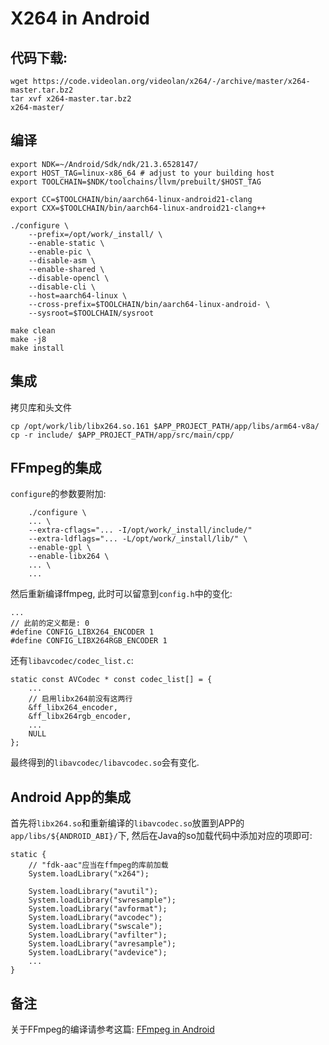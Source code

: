 # X264 in Android

## 代码下载:
```
wget https://code.videolan.org/videolan/x264/-/archive/master/x264-master.tar.bz2
tar xvf x264-master.tar.bz2
x264-master/
```

## 编译
```
export NDK=~/Android/Sdk/ndk/21.3.6528147/
export HOST_TAG=linux-x86_64 # adjust to your building host
export TOOLCHAIN=$NDK/toolchains/llvm/prebuilt/$HOST_TAG

export CC=$TOOLCHAIN/bin/aarch64-linux-android21-clang
export CXX=$TOOLCHAIN/bin/aarch64-linux-android21-clang++

./configure \
	--prefix=/opt/work/_install/ \
	--enable-static \
	--enable-pic \
	--disable-asm \
	--enable-shared \
	--disable-opencl \
	--disable-cli \
	--host=aarch64-linux \
	--cross-prefix=$TOOLCHAIN/bin/aarch64-linux-android- \
	--sysroot=$TOOLCHAIN/sysroot

make clean
make -j8
make install
```

## 集成
拷贝库和头文件
```
cp /opt/work/lib/libx264.so.161 $APP_PROJECT_PATH/app/libs/arm64-v8a/
cp -r include/ $APP_PROJECT_PATH/app/src/main/cpp/
```

## FFmpeg的集成
`configure`的参数要附加:
```
    ./configure \
    ... \
    --extra-cflags="... -I/opt/work/_install/include/"
    --extra-ldflags="... -L/opt/work/_install/lib/" \
    --enable-gpl \
    --enable-libx264 \
    ... \
    ...
```

然后重新编译ffmpeg, 此时可以留意到`config.h`中的变化:
```
...
// 此前的定义都是: 0
#define CONFIG_LIBX264_ENCODER 1
#define CONFIG_LIBX264RGB_ENCODER 1
```
还有`libavcodec/codec_list.c`:
```
static const AVCodec * const codec_list[] = {
    ...
    // 启用libx264前没有这两行
    &ff_libx264_encoder,
    &ff_libx264rgb_encoder,
    ...
    NULL
};
```

最终得到的`libavcodec/libavcodec.so`会有变化.

## Android App的集成
首先将`libx264.so`和重新编译的`libavcodec.so`放置到APP的`app/libs/${ANDROID_ABI}/`下, 然后在Java的so加载代码中添加对应的项即可:
```
static {
    // "fdk-aac"应当在ffmpeg的库前加载
    System.loadLibrary("x264");

    System.loadLibrary("avutil");
    System.loadLibrary("swresample");
    System.loadLibrary("avformat");
    System.loadLibrary("avcodec");
    System.loadLibrary("swscale");
    System.loadLibrary("avfilter");
    System.loadLibrary("avresample");
    System.loadLibrary("avdevice");
    ...
}
```

## 备注
关于FFmpeg的编译请参考这篇: [FFmpeg in Android](../ffmpeg/ffmpeg_android.md)